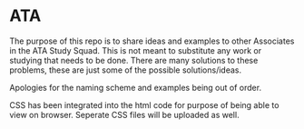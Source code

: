 # ATA
The purpose of this repo is to share ideas and examples to other Associates in the ATA Study Squad. 
This is not meant to substitute any work or studying that needs to be done. 
There are many solutions to these problems, these are just some of the possible solutions/ideas. 

Apologies for the naming scheme and examples being out of order. 

CSS has been integrated into the html code for purpose of being able to view on browser. 
Seperate CSS files will be uploaded as well. 
